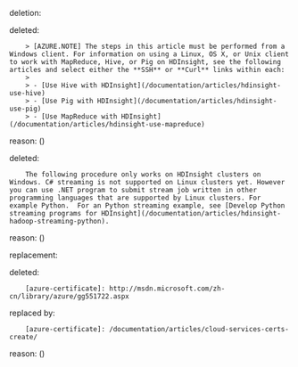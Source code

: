 deletion:

deleted:

		> [AZURE.NOTE] The steps in this article must be performed from a Windows client. For information on using a Linux, OS X, or Unix client to work with MapReduce, Hive, or Pig on HDInsight, see the following articles and select either the **SSH** or **Curl** links within each:
		>
		> - [Use Hive with HDInsight](/documentation/articles/hdinsight-use-hive)
		> - [Use Pig with HDInsight](/documentation/articles/hdinsight-use-pig)
		> - [Use MapReduce with HDInsight](/documentation/articles/hdinsight-use-mapreduce)

reason: ()

deleted:

		The following procedure only works on HDInsight clusters on Windows. C# streaming is not supported on Linux clusters yet. However you can use .NET program to submit stream job written in other programming languages that are supported by Linux clusters. For example Python.  For an Python streaming example, see [Develop Python streaming programs for HDInsight](/documentation/articles/hdinsight-hadoop-streaming-python).

reason: ()

replacement:

deleted:

		[azure-certificate]: http://msdn.microsoft.com/zh-cn/library/azure/gg551722.aspx

replaced by:

		[azure-certificate]: /documentation/articles/cloud-services-certs-create/

reason: ()


